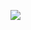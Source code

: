 [![](https://mermaid.ink/img/pako:eNqNVWtv0zAU_StXFhJDykpT-lgr8WFsMEB7p-OlSMhNnNabYwfb6dpN--9cO1nTDIbIh8i59j33nOPr-J4kKmVkQg76h6wQap0zaWMJ-FhuBYMmCoeczjXNIVMajrj9WM5gqplMuZzDJSuUgSnTOZdUwH5RCJ5Qy5WMZQXXAP08xZI7pWH6Z8qWPGEBxOQKP18aXOUCMXGhr1ym6tYEkNPkLArgmMtyFQB3Y6SwL1OteBqTV_dVBfccKGkpl0zvzDTmMu2B2AzeVZ8V8pFSc9R2sNAqx-on6o4LQeED1yxTWMLRZxDRjGrua53wRCujMgvv03lNb18IhASnw4BVwKVlmiYWbrldgF0wsI920MYOWHLqJ2-RlE_JaMI6qKIS8fCcX8vcFf3CtS0R8YQmC5RZMbmaldKW0Ot2un04nkZtS54CyTmXK5d26gYQMb189KWKhJ1wr7Nqg7S9Re4o6dHa7c2uYLBM59oAlSlcX5RMrzedUS3wNU3bo40XPm2BL4FLEsGR-K7hKdsYjHVMY1ht2rNq8XVttlm1BNexsP9vwbTgfsvPP_013TF-vyo0M6aa-FjTdwma_SqZsdWqQqslajEwo8kNnh3ISukVUcHt-r9VpdTSGTX-5BzW4xazc2XsXLPo4hjC3j-1Hc520tk2zlOAesusQnm-28FVD1pNbSy1SMYpFGr-993ZdPYlE83pbFopQjtM45ZVtZXT6Xm0wXO5jyn1phxQIRo_0XHTJL7-HJ2dtpJ9UiX4klEsmOE_wBO_1dyypq5X_jRxm61v4XQtac4TSNBO94_cZt0Ur1CuCjSOIVZk14L9acELlWWG2e9vY7Lb726KP0lrqf-_lI3m7eW9rmNaR75hZODTSUByPJKUp3gp-J6JCZ7THNtigsOU6puYxPIB19HSqmgtEzKxumQB0aqcL8gkowIbk5SeQ31nbKIs5dhIJ9Wd46-egBRUksk9WZHJbn807oSD4ZvBuNcN-4NhbxSQNZmEg0632-8N3uyN9sLRYDwcPgTkTinEDTvDEU6EYW807o2He6OBB_zhJx2vh99FvzTF?type=png)](https://mermaid.live/edit#pako:eNqNVWtv0zAU_StXFhJDykpT-lgr8WFsMEB7p-OlSMhNnNabYwfb6dpN--9cO1nTDIbIh8i59j33nOPr-J4kKmVkQg76h6wQap0zaWMJ-FhuBYMmCoeczjXNIVMajrj9WM5gqplMuZzDJSuUgSnTOZdUwH5RCJ5Qy5WMZQXXAP08xZI7pWH6Z8qWPGEBxOQKP18aXOUCMXGhr1ym6tYEkNPkLArgmMtyFQB3Y6SwL1OteBqTV_dVBfccKGkpl0zvzDTmMu2B2AzeVZ8V8pFSc9R2sNAqx-on6o4LQeED1yxTWMLRZxDRjGrua53wRCujMgvv03lNb18IhASnw4BVwKVlmiYWbrldgF0wsI920MYOWHLqJ2-RlE_JaMI6qKIS8fCcX8vcFf3CtS0R8YQmC5RZMbmaldKW0Ot2un04nkZtS54CyTmXK5d26gYQMb189KWKhJ1wr7Nqg7S9Re4o6dHa7c2uYLBM59oAlSlcX5RMrzedUS3wNU3bo40XPm2BL4FLEsGR-K7hKdsYjHVMY1ht2rNq8XVttlm1BNexsP9vwbTgfsvPP_013TF-vyo0M6aa-FjTdwma_SqZsdWqQqslajEwo8kNnh3ISukVUcHt-r9VpdTSGTX-5BzW4xazc2XsXLPo4hjC3j-1Hc520tk2zlOAesusQnm-28FVD1pNbSy1SMYpFGr-993ZdPYlE83pbFopQjtM45ZVtZXT6Xm0wXO5jyn1phxQIRo_0XHTJL7-HJ2dtpJ9UiX4klEsmOE_wBO_1dyypq5X_jRxm61v4XQtac4TSNBO94_cZt0Ur1CuCjSOIVZk14L9acELlWWG2e9vY7Lb726KP0lrqf-_lI3m7eW9rmNaR75hZODTSUByPJKUp3gp-J6JCZ7THNtigsOU6puYxPIB19HSqmgtEzKxumQB0aqcL8gkowIbk5SeQ31nbKIs5dhIJ9Wd46-egBRUksk9WZHJbn807oSD4ZvBuNcN-4NhbxSQNZmEg0632-8N3uyN9sLRYDwcPgTkTinEDTvDEU6EYW807o2He6OBB_zhJx2vh99FvzTF)
